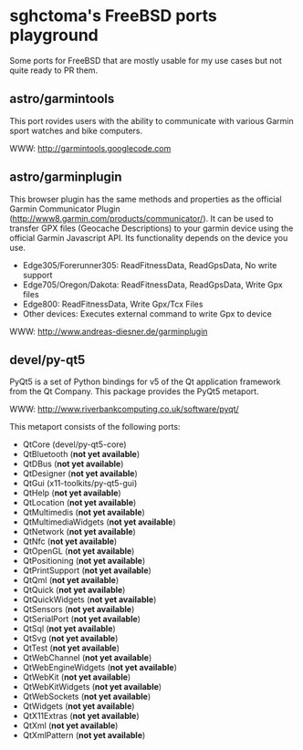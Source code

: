 sghctoma's FreeBSD ports playground
===================================

Some ports for FreeBSD that are mostly usable for my use cases but not quite
ready to PR them.

astro/garmintools
-----------------

This port rovides users with the ability to communicate with various Garmin
sport watches and bike computers.

WWW: http://garmintools.googlecode.com

astro/garminplugin
------------------

This browser plugin has the same methods and properties as the official
Garmin Communicator Plugin (http://www8.garmin.com/products/communicator/).
It can be used to transfer GPX files (Geocache Descriptions) to your garmin
device using the official Garmin Javascript API. Its functionality depends on
the device you use.
- Edge305/Forerunner305: ReadFitnessData, ReadGpsData, No write support
- Edge705/Oregon/Dakota: ReadFitnessData, ReadGpsData, Write Gpx files
- Edge800: ReadFitnessData, Write Gpx/Tcx Files
- Other devices: Executes external command to write Gpx to device

WWW: http://www.andreas-diesner.de/garminplugin

devel/py-qt5
-----------

PyQt5 is a set of Python bindings for v5 of the Qt application framework from
the Qt Company.
This package provides the PyQt5 metaport.

WWW: http://www.riverbankcomputing.co.uk/software/pyqt/

This metaport consists of the following ports:

- QtCore (devel/py-qt5-core)
- QtBluetooth (**not yet available**)
- QtDBus (**not yet available**)
- QtDesigner (**not yet available**)
- QtGui (x11-toolkits/py-qt5-gui)
- QtHelp (**not yet available**)
- QtLocation (**not yet available**)
- QtMultimedis (**not yet available**)
- QtMultimediaWidgets (**not yet available**)
- QtNetwork (**not yet available**)
- QtNfc (**not yet available**)
- QtOpenGL (**not yet available**)
- QtPositioning (**not yet available**)
- QtPrintSupport (**not yet available**)
- QtQml (**not yet available**)
- QtQuick (**not yet available**)
- QtQuickWidgets (**not yet available**)
- QtSensors (**not yet available**)
- QtSerialPort (**not yet available**)
- QtSql (**not yet available**)
- QtSvg (**not yet available**)
- QtTest (**not yet available**)
- QtWebChannel (**not yet available**)
- QtWebEngineWidgets (**not yet available**)
- QtWebKit (**not yet available**)
- QtWebKitWidgets (**not yet available**)
- QtWebSockets (**not yet available**)
- QtWidgets (**not yet available**)
- QtX11Extras (**not yet available**)
- QtXml (**not yet available**)
- QtXmlPattern (**not yet available**)
